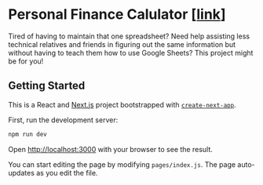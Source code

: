 # Personal Finance Calulator [[link](https://money.opl.io)]

Tired of having to maintain that one spreadsheet? Need help assisting less technical relatives and friends in figuring out the same information but without having to teach them how to use Google Sheets? This project might be for you!

## Getting Started

This is a React and [Next.js](https://nextjs.org/) project bootstrapped with [`create-next-app`](https://github.com/vercel/next.js/tree/canary/packages/create-next-app).

First, run the development server:

```bash
npm run dev
```

Open [http://localhost:3000](http://localhost:3000) with your browser to see the result.

You can start editing the page by modifying `pages/index.js`. The page auto-updates as you edit the file.
